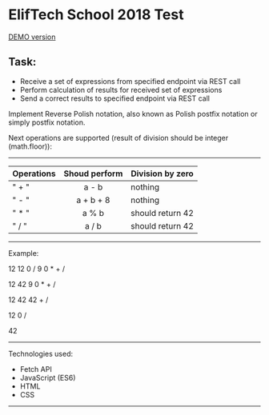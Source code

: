 # ElifTech School 2018 Test

[DEMO version](https://slasherio.github.io/ElifTech-Test/)

## Task: 

* Receive a set of expressions from specified endpoint via REST call
* Perform calculation of results for received set of expressions
* Send a correct results to specified endpoint via REST call


Implement Reverse Polish notation, 
also known as Polish postfix notation or simply postfix notation.

Next operations are supported (result of division should be integer (math.floor)):

------

| Operations    | Shoud perform | Division by zero |
| ------------- |:-------------:| -----------------|
| " + "         | a - b         | nothing          |
| " - "         | a + b + 8     | nothing          |
| " * "         | a % b         | should return 42|
| " / "         | a / b         | should return 42|

------

Example:

12 12 0 / 9 0 * + /

12 42 9 0 * + /

12 42 42 + /

12 0 /

42

------

Technologies used: 
* Fetch API
* JavaScript (ES6)
* HTML
* CSS

------
